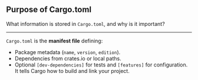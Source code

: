 ## Purpose of Cargo.toml

What information is stored in `Cargo.toml`, and why is it important?

---

`Cargo.toml` is the **manifest file** defining:
- Package metadata (`name`, `version`, `edition`).  
- Dependencies from crates.io or local paths.  
- Optional `[dev-dependencies]` for tests and `[features]` for configuration.  
It tells Cargo how to build and link your project.

